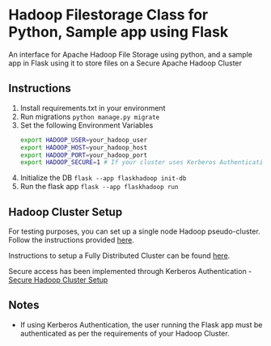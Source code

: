 # Hadoop Filestorage Class for Python, Sample app using Flask

An interface for Apache Hadoop File Storage using python, and a sample app in Flask using it to store files on a Secure Apache Hadoop Cluster

## Instructions

1. Install requirements.txt in your environment
2. Run migrations ```python manage.py migrate```
3. Set the following Environment Variables
   ```terminal.sh
   export HADOOP_USER=your_hadoop_user
   export HADOOP_HOST=your_hadoop_host
   export HADOOP_PORT=your_hadoop_port
   export HADOOP_SECURE=1 # If your cluster uses Kerberos Authentication.
   ```
4. Initialize the DB
   ```flask --app flaskhadoop init-db```
5. Run the flask app
   ```flask --app flaskhadoop run```


## Hadoop Cluster Setup

For testing purposes, you can set up a single node Hadoop pseudo-cluster. Follow the instructions provided [here](https://hadoop.apache.org/docs/stable/hadoop-project-dist/hadoop-common/SingleCluster.html).

Instructions to setup a Fully Distributed Cluster can be found [here](https://hadoop.apache.org/docs/stable/hadoop-project-dist/hadoop-common/ClusterSetup.html).

Secure access has been implemented through Kerberos Authentication - [Secure Hadoop Cluster Setup](https://hadoop.apache.org/docs/stable/hadoop-project-dist/hadoop-common/SecureMode.html)

## Notes

- If using Kerberos Authentication, the user running the Flask app must be authenticated as per the requirements of your Hadoop Cluster.
